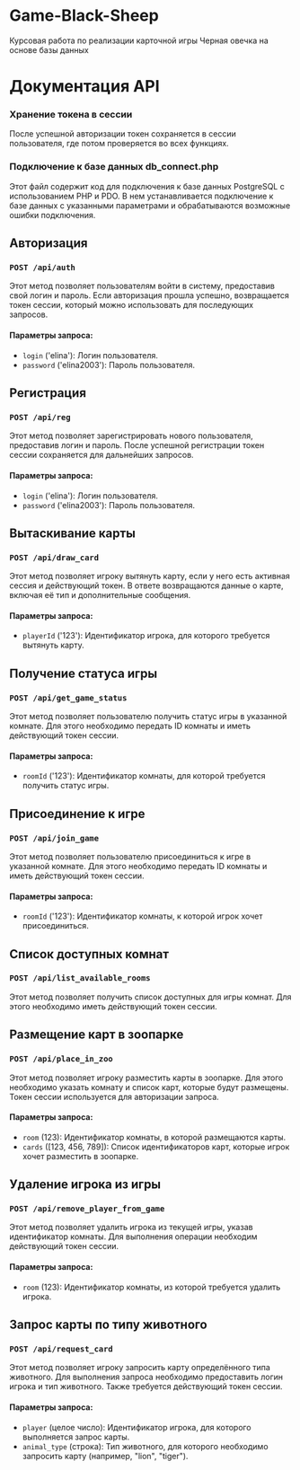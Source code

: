 # Game-Black-Sheep
Курсовая работа по реализации карточной игры Черная овечка на основе базы данных

# Документация API

### Хранение токена в сессии

После успешной авторизации токен сохраняется в сессии пользователя, где потом проверяется во всех функциях.

### Подключение к базе данных db_connect.php

Этот файл содержит код для подключения к базе данных PostgreSQL с использованием PHP и PDO. В нем устанавливается подключение к базе данных с указанными параметрами и обрабатываются возможные ошибки подключения.


## Авторизация

### `POST /api/auth`
Этот метод позволяет пользователям войти в систему, предоставив свой логин и пароль. Если авторизация прошла успешно, возвращается токен сессии, который можно использовать для последующих запросов.

#### Параметры запроса:

- `login` ('elina'): Логин пользователя.
- `password` ('elina2003'): Пароль пользователя.

## Регистрация

### `POST /api/reg`
Этот метод позволяет зарегистрировать нового пользователя, предоставив логин и пароль. После успешной регистрации токен сессии сохраняется для дальнейших запросов.

#### Параметры запроса:

- `login` ('elina'): Логин пользователя.
- `password` ('elina2003'): Пароль пользователя.

## Вытаскивание карты

### `POST /api/draw_card`
Этот метод позволяет игроку вытянуть карту, если у него есть активная сессия и действующий токен. В ответе возвращаются данные о карте, включая её тип и дополнительные сообщения.

#### Параметры запроса:

- `playerId` ('123'): Идентификатор игрока, для которого требуется вытянуть карту.

## Получение статуса игры

### `POST /api/get_game_status`
Этот метод позволяет пользователю получить статус игры в указанной комнате. Для этого необходимо передать ID комнаты и иметь действующий токен сессии.

#### Параметры запроса:

- `roomId` ('123'): Идентификатор комнаты, для которой требуется получить статус игры.

## Присоединение к игре

### `POST /api/join_game`
Этот метод позволяет пользователю присоединиться к игре в указанной комнате. Для этого необходимо передать ID комнаты и иметь действующий токен сессии.

#### Параметры запроса:

- `roomId` ('123'): Идентификатор комнаты, к которой игрок хочет присоединиться.

## Список доступных комнат

### `POST /api/list_available_rooms`
Этот метод позволяет получить список доступных для игры комнат. Для этого необходимо иметь действующий токен сессии.

## Размещение карт в зоопарке

### `POST /api/place_in_zoo`
Этот метод позволяет игроку разместить карты в зоопарке. Для этого необходимо указать комнату и список карт, которые будут размещены. Токен сессии используется для авторизации запроса.

#### Параметры запроса:

- `room` (123): Идентификатор комнаты, в которой размещаются карты.
- `cards` ([123, 456, 789]): Список идентификаторов карт, которые игрок хочет разместить в зоопарке.

## Удаление игрока из игры

### `POST /api/remove_player_from_game`
Этот метод позволяет удалить игрока из текущей игры, указав идентификатор комнаты. Для выполнения операции необходим действующий токен сессии.

#### Параметры запроса:

- `room` (123): Идентификатор комнаты, из которой требуется удалить игрока.

## Запрос карты по типу животного

### `POST /api/request_card`
Этот метод позволяет игроку запросить карту определённого типа животного. Для выполнения запроса необходимо предоставить логин игрока и тип животного. Также требуется действующий токен сессии.

#### Параметры запроса:

- `player` (целое число): Идентификатор игрока, для которого выполняется запрос карты.
- `animal_type` (строка): Тип животного, для которого необходимо запросить карту (например, "lion", "tiger").

